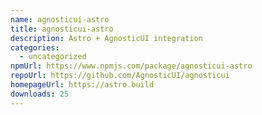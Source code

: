```yaml
---
name: agnosticui-astro
title: agnosticui-astro
description: Astro + AgnosticUI integration
categories:
  - uncategorized
npmUrl: https://www.npmjs.com/package/agnosticui-astro
repoUrl: https://github.com/AgnosticUI/agnosticui
homepageUrl: https://astro.build
downloads: 25
---
```

